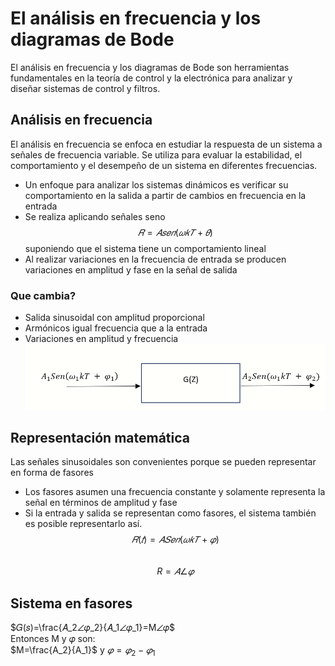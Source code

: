 # El análisis en frecuencia y los diagramas de Bode
El análisis en frecuencia y los diagramas de Bode son herramientas fundamentales en la teoría de control y la electrónica para analizar y diseñar sistemas de control y filtros.
## Análisis en frecuencia
El análisis en frecuencia se enfoca en estudiar la respuesta de un sistema a señales de frecuencia variable. Se utiliza para evaluar la estabilidad, el comportamiento y el desempeño de un sistema en diferentes frecuencias.
* Un enfoque para analizar los sistemas dinámicos es
verificar su comportamiento en la salida a partir de
cambios en frecuencia en la entrada
* Se realiza aplicando señales seno $$𝑅 = 𝐴𝑠𝑒𝑛(𝜔𝑘𝑇 + 𝜃)$$
suponiendo que el sistema tiene un comportamiento
lineal
* Al realizar variaciones en la frecuencia de entrada se
producen variaciones en amplitud y fase en la señal de
salida
### Que cambia?
* Salida sinusoidal con amplitud proporcional
* Armónicos igual frecuencia que a la entrada
* Variaciones en amplitud y frecuencia
![](https://github.com/Daniel84411/Apuntes-de-clase/blob/ceddff9e8dbb3a461c9d3395e02a5bd64f4e3574/Imagenes/Planta.PNG)
## Representación matemática
Las señales sinusoidales son convenientes porque se
pueden representar en forma de fasores
* Los fasores asumen una frecuencia constante y
solamente representa la señal en términos de amplitud y
fase
* Si la entrada y salida se representan como fasores, el
sistema también es posible representarlo así.<br>
$$𝑅(𝑡) = 𝐴𝑆𝑒𝑛(𝜔𝑘𝑇 + 𝜑)$$<br>
$$R=𝐴∠𝜑$$
## Sistema en fasores

$𝐺(𝑠)=\frac{𝐴_2∠𝜑_2}{𝐴_1∠𝜑_1}=M∠𝜑$<br>
Entonces M y 𝜑 son:<br>
$M=\frac{A_2}{A_1}$ y $𝜑=𝜑_2-𝜑_1$



